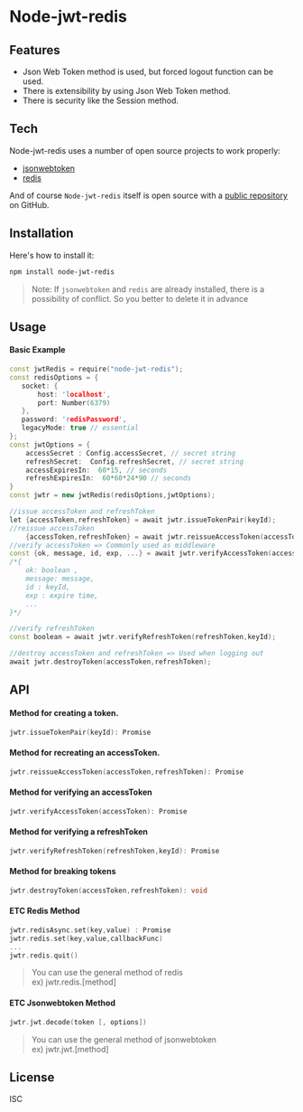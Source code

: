 # Node-jwt-redis

## Features

- Json Web Token method is used, but forced logout function can be used.
- There is extensibility by using Json Web Token method.
- There is security like the Session method.

## Tech

Node-jwt-redis uses a number of open source projects to work properly:

- [jsonwebtoken](https://www.npmjs.com/package/jsonwebtoken)
- [redis](https://www.npmjs.com/package/redis)

And of course `Node-jwt-redis` itself is open source with a [public repository](https://github.com/goormee/node-jwt-redis)
 on GitHub.

## Installation

Here's how to install it:
```bash
npm install node-jwt-redis
```
> Note: 
If `jsonwebtoken` and `redis` are already installed, there is a possibility of conflict.
So you better to delete it in advance

## Usage
#### Basic Example
```cpp
const jwtRedis = require("node-jwt-redis");
const redisOptions = {
   socket: {
       host: 'localhost',
       port: Number(6379)
   },
   password: 'redisPassword',
   legacyMode: true // essential
};
const jwtOptions = {
    accessSecret : Config.accessSecret, // secret string
    refreshSecret:  Config.refreshSecret, // secret string
    accessExpiresIn:  60*15, // seconds
    refreshExpiresIn:  60*60*24*90 // seconds
}
const jwtr = new jwtRedis(redisOptions,jwtOptions);

//issue accessToken and refreshToken
let {accessToken,refreshToken} = await jwtr.issueTokenPair(keyId);
//reissue accessToken
    {accessToken,refreshToken} = await jwtr.reissueAccessToken(accessToken,refreshToken);
//verify accessToken => Commonly used as middleware
const {ok, message, id, exp, ...} = await jwtr.verifyAccessToken(accessToken);
/*{
    ok: boolean ,
    message: message,
    id : keyId,
    exp : expire time,
    ...
}*/

//verify refreshToken
const boolean = await jwtr.verifyRefreshToken(refreshToken,keyId);

//destroy accessToken and refreshToken => Used when logging out
await jwtr.destroyToken(accessToken,refreshToken);
```

## API


#### Method for creating a token.
```cpp
jwtr.issueTokenPair(keyId): Promise
```
#### Method for recreating an accessToken.
```cpp
jwtr.reissueAccessToken(accessToken,refreshToken): Promise
```
#### Method for verifying an accessToken
```cpp
jwtr.verifyAccessToken(accessToken): Promise
```
#### Method for verifying a refreshToken
```cpp
jwtr.verifyRefreshToken(refreshToken,keyId): Promise
```
#### Method for breaking tokens
```cpp
jwtr.destroyToken(accessToken,refreshToken): void
```
#### ETC Redis Method
```cpp
jwtr.redisAsync.set(key,value) : Promise
jwtr.redis.set(key,value,callbackFunc) 
...
jwtr.redis.quit()
```
> You can use the general method of redis\
ex) jwtr.redis.[method]

#### ETC Jsonwebtoken Method
```cpp
jwtr.jwt.decode(token [, options])
```
> You can use the general method of jsonwebtoken\
ex) jwtr.jwt.[method]

## License

ISC
